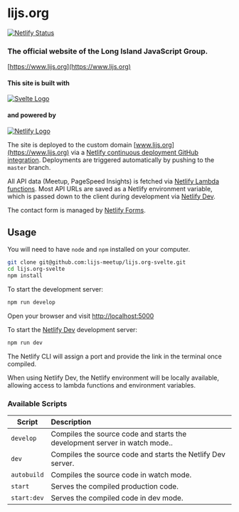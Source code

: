 
# lijs.org

[![Netlify Status](https://api.netlify.com/api/v1/badges/cdc3bef1-1a65-4072-95d8-cfe20e0befd0/deploy-status)](https://app.netlify.com/sites/lijs-org/deploys)


### The official website of the Long Island JavaScript Group.
[https://www.lijs.org](https://www.lijs.org)

#### This site is built with
[![Svelte Logo][svelte-logo]](https://svelte.dev)


[svelte-logo]: https://res.cloudinary.com/gojutin/image/upload/w_160/v1556492206/lijs.org/svelte-logo.png "Svelte Logo"

#### and powered by
[![Netlify Logo][netlify-logo]](https://www.netlify.com)

[netlify-logo]: https://res.cloudinary.com/gojutin/image/upload/w_160/v1556501674/lijs.org/netlify-logo.png "Netlify Logo"

The site is deployed to the custom domain [www.lijs.org](https://www.lijs.org) via a [Netlify continuous deployment GitHub integration](https://www.netlify.com/docs/continuous-deployment/). Deployments are triggered automatically by pushing to the `master` branch.

All API data (Meetup, PageSpeed Insights) is fetched via [Netlify Lambda functions](https://www.netlify.com/docs/functions/). Most API URLs are saved as a Netlify environment variable, which is passed down to the client during development via [Netlify Dev](https://www.netlify.com/products/dev/).

The contact form is managed by [Netlify Forms](https://www.netlify.com/docs/form-handling/).

## Usage
You will need to have `node` and `npm` installed on your computer.

```sh
git clone git@github.com:lijs-meetup/lijs.org-svelte.git
cd lijs.org-svelte
npm install
```

To start the development server:

```sh
npm run develop
```

Open your browser and visit [http://localhost:5000](http://localhost:5000)


To start the [Netlify Dev](https://www.netlify.com/products/dev/) development server:

```sh
npm run dev
```

The Netlify CLI will assign a port and provide the link in the terminal once compiled.

When using Netlify Dev, the Netlify environment will be locally available, allowing access to lambda functions and environment variables. 

### Available Scripts

| Script        | Description           
| ------------- |:-------------
| `develop`     | Compiles the source code and starts the development server in watch mode..
| `dev`         | Compiles the source code and starts the Netlify Dev server. 
| `autobuild`   | Compiles the source code in watch mode.
| `start`       | Serves the compiled production code.
| `start:dev`   | Serves the compiled code in dev mode.

